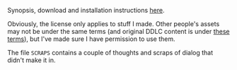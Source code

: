 Synopsis, download and installation instructions [here](https://yujiri.xyz/works/return_to_the_portrait/).

Obviously, the license only applies to stuff I made. Other people's assets may not be under the same terms (and original DDLC content is under [these terms](https://teamsalvato.com/ip-guidelines/)), but I've made sure I have permission to use them.

The file `SCRAPS` contains a couple of thoughts and scraps of dialog that didn't make it in.
